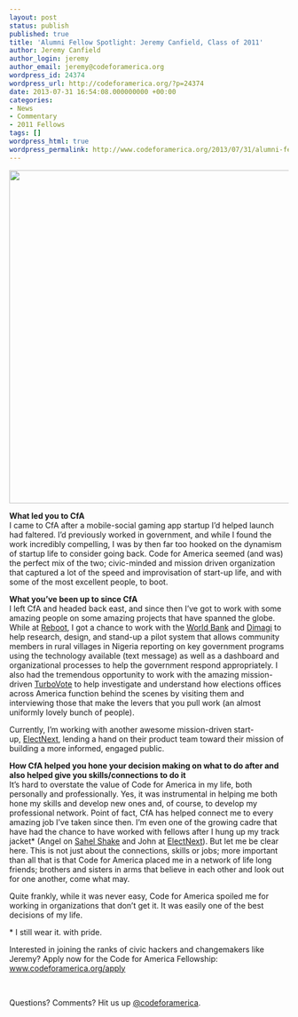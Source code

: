 ```yaml
---
layout: post
status: publish
published: true
title: 'Alumni Fellow Spotlight: Jeremy Canfield, Class of 2011'
author: Jeremy Canfield
author_login: jeremy
author_email: jeremy@codeforamerica.org
wordpress_id: 24374
wordpress_url: http://codeforamerica.org/?p=24374
date: 2013-07-31 16:54:08.000000000 +00:00
categories:
- News
- Commentary
- 2011 Fellows
tags: []
wordpress_html: true
wordpress_permalink: http://www.codeforamerica.org/2013/07/31/alumni-fellow-spotlight-jeremy-canfield-class-of-2011/
---
```


<div><a href="http://codeforamerica.org/wp-content/uploads/2013/07/1681319-slide-catchafire-image-7.jpg"><img alt="" class="aligncenter size-full wp-image-24375" src="http://codeforamerica.org/wp-content/uploads/2013/07/1681319-slide-catchafire-image-7.jpg" title="1681319-slide-catchafire-image-7" width="600"/></a></div>
<p><strong>What led you to CfA</strong><br/>
I came to CfA after a mobile-social gaming app startup I’d helped launch had faltered. I’d previously worked in government, and while I found the work incredibly compelling, I was by then far too hooked on the dynamism of startup life to consider going back. Code for America seemed (and was) the perfect mix of the two; civic-minded and mission driven organization that captured a lot of the speed and improvisation of start-up life, and with some of the most excellent people, to boot.</p>
<p><strong>What you’ve been up to since CfA<br/>
</strong>I left CfA and headed back east, and since then I’ve got to work with some amazing people on some amazing projects that have spanned the globe. While at <a href="http://thereboot.org/" target="_blank">Reboot</a>, I got a chance to work with the <a href="http://worldbank.org/" target="_blank">World Bank</a> and <a href="http://www.dimagi.com/" target="_blank">Dimagi</a> to help research, design, and stand-up a pilot system that allows community members in rural villages in Nigeria reporting on key government programs using the technology available (text message) as well as a dashboard and organizational processes to help the government respond appropriately. I also had the tremendous opportunity to work with the amazing mission- driven <a href="https://turbovote.org/register" target="_blank">TurboVote</a> to help investigate and understand how elections offices across America function behind the scenes by visiting them and interviewing those that make the levers that you pull work (an almost uniformly lovely bunch of people).</p>
<p>Currently, I’m working with another awesome mission-driven start-up, <a href="https://electnext.com/" target="_blank">ElectNext</a>, lending a hand on their product team toward their mission of building a more informed, engaged public.</p>
<p><strong>How CfA helped you hone your decision making on what to do after and also helped give you skills/connections to do it</strong><br/>
It’s hard to overstate the value of Code for America in my life, both personally and professionally. Yes, it was instrumental in helping me both hone my skills and develop new ones and, of course, to develop my professional network. Point of fact, CfA has helped connect me to every amazing job I’ve taken since then. I’m even one of the growing cadre that have had the chance to have worked with fellows after I hung up my track jacket* (Angel on <a href="http://www.gsma.com/mobilefordevelopment/sahel-shake-wins-grand-prize-in-gsma-mwomen-design-challenge" target="_blank">Sahel Shake</a> and John at <a href="https://electnext.com/" target="_blank">ElectNext</a>). But let me be clear here. This is not just about the connections, skills or jobs; more important than all that is that Code for America placed me in a network of life long friends; brothers and sisters in arms that believe in each other and look out for one another, come what may.</p>
<p>Quite frankly, while it was never easy, Code for America spoiled me for working in organizations that don’t get it. It was easily one of the best decisions of my life.</p>
<p>* I still wear it. with pride.</p>
<p>Interested in joining the ranks of civic hackers and changemakers like Jeremy? Apply now for the Code for America Fellowship: <a href="http://codeforamerica.org/apply">www.codeforamerica.org/apply</a></p>
<p> </p>
<p>Questions? Comments? Hit us up <a href="http://twitter.com/codeforamerica" target="_blank">@codeforamerica</a>.</p>
<p> </p>
<p> </p>
